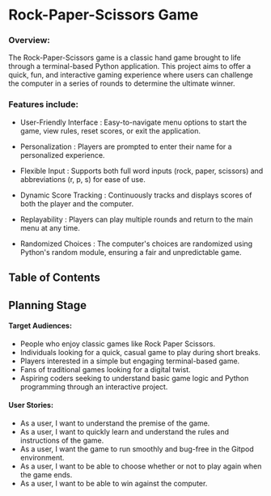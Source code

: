 # Rock-Paper-Scissors Game
### Overview:
The Rock-Paper-Scissors game is a classic hand game brought to life through a terminal-based Python application. This project aims to offer a quick, fun, and interactive gaming experience where users can challenge the computer in a series of rounds to determine the ultimate winner.

### Features include:

- User-Friendly Interface : Easy-to-navigate menu options to start the game, view rules, reset scores, or exit the application.

- Personalization : Players are prompted to enter their name for a personalized experience.

- Flexible Input : Supports both full word inputs (rock, paper, scissors) and abbreviations (r, p, s) for ease of use.

- Dynamic Score Tracking : Continuously tracks and displays scores of both the player and the computer.

- Replayability : Players can play multiple rounds and return to the main menu at any time.

- Randomized Choices : The computer's choices are randomized using Python's random module, ensuring a fair and unpredictable game.

## Table of Contents
























## Planning Stage


#### Target Audiences:
- People who enjoy classic games like Rock Paper Scissors.
- Individuals looking for a quick, casual game to play during short breaks.
- Players interested in a simple but engaging terminal-based game.
- Fans of traditional games looking for a digital twist.
- Aspiring coders seeking to understand basic game logic and Python programming through an interactive project.

#### User Stories:
- As a user, I want to understand the premise of the game.
- As a user, I want to quickly learn and understand the rules and instructions of the game.
- As a user, I want the game to run smoothly and bug-free in the Gitpod environment.
- As a user, I want to be able to choose whether or not to play again when the game ends.
- As a user, I want to be able to win against the computer.


